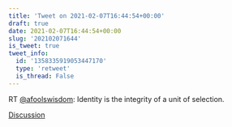 ```yaml
---
title: 'Tweet on 2021-02-07T16:44:54+00:00'
draft: true
date: 2021-02-07T16:44:54+00:00
slug: '202102071644'
is_tweet: true
tweet_info:
  id: '1358335919053447170'
  type: 'retweet'
  is_thread: False
---
```




RT [@afoolswisdom](https://x.com/afoolswisdom): Identity is the integrity of a unit of selection.

[Discussion](https://x.com/sytelus/status/1358335919053447170)
